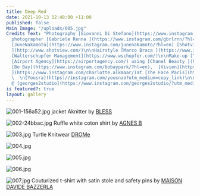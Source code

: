 ```yaml
---
title: Deep Red
date: 2021-10-13 12:48:00 +11:00
published: false
Main Image: "/uploads/005.jpg"
Credits Text: "Photography [Giovanni Di Stefano](https://www.instagram.com/__giovanni__di__stefano/?hl=en)\n\nAssistant
  photographer [Gabriele Renna ](https://www.instagram.com/gbrlrnn/?hl=en)\n\nStyling
  [JuneNakamoto](https://www.instagram.com/junenakamoto/?hl=en) [Shotview Artist Management
  ](http://www.shotview.com/)\n\nHairstyle [Marco Braca ](https://www.instagram.com/marcobracahair/?hl=en)
  [Walterschupfer Management](https://www.wschupfer.com/)\n\nMake-up [Tiina Roivainen](https://www.instagram.com/tiinaroivainen/?hl=en)
  [Airport Agency](https://airportagency.com/) using [Chanel Beauty ](https://www.chanel.com/au/makeup/)\n\n\nModels:
  [Bo Bay](https://www.instagram.com/bobaypark/?hl=en),  [Vivien](https://www.instagram.com/vivi_greiner/),[Charlotte
  ](https://www.instagram.com/charlotte.alkmaar/)at [The Face Paris](https://www.thefaceparismanagement.com/)
  \  \n[Yousra](https://instagram.com/yousnao?utm_medium=copy_link)\n\nshot in Paris
  @ [georges2studio](https://www.instagram.com/georges2studio/?utm_medium=copy_link)"
is featured?: true
layout: gallery
---
```


![001-156a52.jpg](/uploads/001-156a52.jpg)
jacket Aknitter by [BLESS](http://blesswebshop.com/)

![002-24bbac.jpg](/uploads/002-24bbac.jpg)
Ruffle white coton shirt by [AGNES B](https://www.agnesb.us/)

![003.jpg](/uploads/003.jpg)
Turtle Knitwear [DROMe](https://www.drome.it/)

![004.jpg](/uploads/004.jpg)

![005.jpg](/uploads/005.jpg)

![006.jpg](/uploads/006.jpg)

![007.jpg](/uploads/007.jpg)
Couturized t-shirt with satin stole and safety pins by [MAISON DAVIDE BAZZERLA](https://www.instagram.com/maisondavidebazzerla/?hl=en)